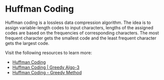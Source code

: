 # Huffman Coding

Huffman coding is a lossless data compression algorithm. The idea is to assign variable-length codes to input characters, lengths of the assigned codes are based on the frequencies of corresponding characters. The most frequent character gets the smallest code and the least frequent character gets the largest code.

Visit the following resources to learn more:

- [Huffman Coding](https://www.programiz.com/dsa/huffman-coding)
- [Huffman Coding | Greedy Algo-3](https://www.geeksforgeeks.org/huffman-coding-greedy-algo-3/)
- [Huffman Coding - Greedy Method](https://www.youtube.com/watch?v=co4_ahEDCho)
